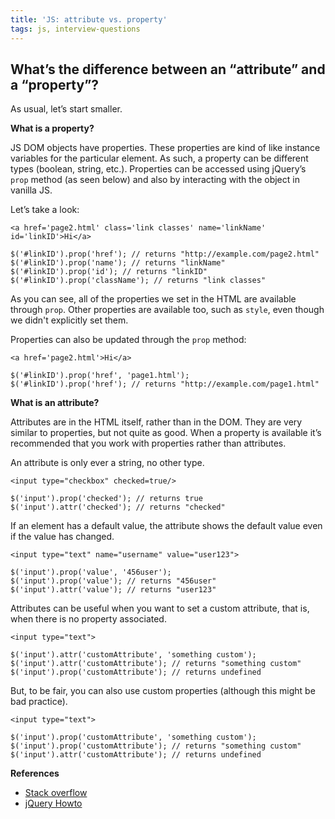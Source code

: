 ```yaml
---
title: 'JS: attribute vs. property'
tags: js, interview-questions
---
```


## What’s the difference between an “attribute” and a “property”?

As usual, let’s start smaller.

**What is a property?**

JS DOM objects have properties. These properties are kind of like instance variables for the particular element. As such, a property can be different types (boolean, string, etc.). Properties can be accessed using jQuery’s `prop` method (as seen below) and also by interacting with the object in vanilla JS.

Let’s take a look:

```
<a href='page2.html' class='link classes' name='linkName' id='linkID'>Hi</a>

$('#linkID').prop('href'); // returns "http://example.com/page2.html"
$('#linkID').prop('name'); // returns "linkName"
$('#linkID').prop('id'); // returns "linkID"
$('#linkID').prop('className'); // returns "link classes"
```

As you can see, all of the properties we set in the HTML are available through `prop`. Other properties are available too, such as `style`, even though we didn't explicitly set them.

Properties can also be updated through the `prop` method:

```
<a href='page2.html'>Hi</a>

$('#linkID').prop('href', 'page1.html');
$('#linkID').prop('href'); // returns "http://example.com/page1.html"
```

**What is an attribute?**

Attributes are in the HTML itself, rather than in the DOM. They are very similar to properties, but not quite as good. When a property is available it’s recommended that you work with properties rather than attributes.

An attribute is only ever a string, no other type.

```
<input type="checkbox" checked=true/>

$('input').prop('checked'); // returns true
$('input').attr('checked'); // returns "checked"
```

If an element has a default value, the attribute shows the default value even if the value has changed.

```
<input type="text" name="username" value="user123">

$('input').prop('value', '456user');
$('input').prop('value'); // returns "456user"
$('input').attr('value'); // returns "user123"
```

Attributes can be useful when you want to set a custom attribute, that is, when there is no property associated.

```
<input type="text">

$('input').attr('customAttribute', 'something custom');
$('input').attr('customAttribute'); // returns "something custom"
$('input').prop('customAttribute'); // returns undefined
```

But, to be fair, you can also use custom properties (although this might be bad practice).

```
<input type="text">

$('input').prop('customAttribute', 'something custom');
$('input').prop('customAttribute'); // returns "something custom"
$('input').attr('customAttribute'); // returns undefined
```

**References**

* [Stack overflow](http://stackoverflow.com/a/5884994/863846)
* [jQuery Howto](http://jquery-howto.blogspot.com.au/2011/06/html-difference-between-attribute-and.html)


